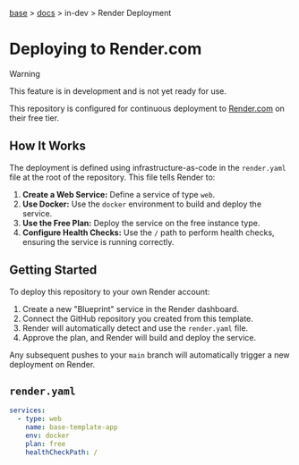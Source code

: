 [base](../../README.md) > [docs](../README.md) > in-dev > Render Deployment

# Deploying to Render.com

> [!WARNING]
> This feature is in development and is not yet ready for use.

This repository is configured for continuous deployment to [Render.com](https://render.com/)
on their free tier.

## How It Works

The deployment is defined using infrastructure-as-code in the `render.yaml`
file at the root of the repository.
This file tells Render to:

1.  **Create a Web Service:** Define a service of type `web`.
2.  **Use Docker:** Use the `docker` environment to build and deploy the
    service.
3.  **Use the Free Plan:** Deploy the service on the free instance type.
4.  **Configure Health Checks:** Use the `/` path to perform health checks,
    ensuring the service is running correctly.

## Getting Started

To deploy this repository to your own Render account:

1.  Create a new "Blueprint" service in the Render dashboard.
2.  Connect the GitHub repository you created from this template.
3.  Render will automatically detect and use the `render.yaml` file.
4.  Approve the plan, and Render will build and deploy the service.

Any subsequent pushes to your `main` branch will automatically trigger a new
deployment on Render.

## `render.yaml`

```yaml
services:
  - type: web
    name: base-template-app
    env: docker
    plan: free
    healthCheckPath: /
```
